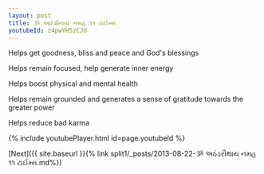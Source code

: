 ```yaml
---
layout: post
title: ૐ આદર્શનાય નમહ ૧૧ ટાઈમ્સ
youtubeId: z4pwYH5zCJU
---
```

 
 
Helps get goodness, bliss and peace and God's blessings
 
Helps remain focused, help generate inner energy 
 
Helps boost physical and mental health 
 
Helps remain grounded and generates a sense of gratitude towards the greater power 
 
Helps reduce bad karma
 
 
 
 


{% include youtubePlayer.html id=page.youtubeId %}
 
[Next]({{ site.baseurl }}{% link  split1/_posts/2013-08-22-ૐ અઠંડરીથાય નમહ ૧૧ ટાઈમ્સ.md%})
 
